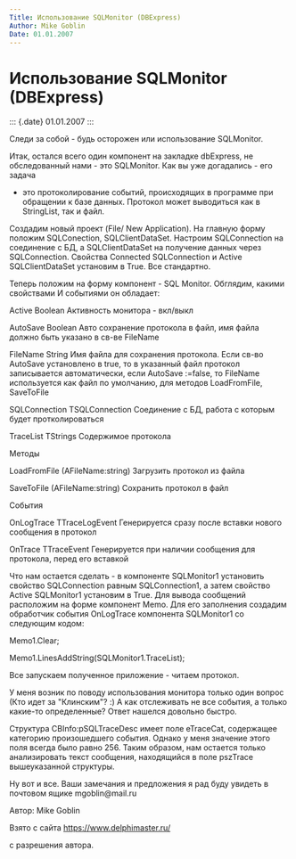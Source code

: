 ```yaml
---
Title: Использование SQLMonitor (DBExpress)
Author: Mike Goblin
Date: 01.01.2007
---
```



Использование SQLMonitor (DBExpress)
====================================

::: {.date}
01.01.2007
:::

Следи за собой - будь осторожен или использование SQLMonitor.

Итак, остался всего один компонент на закладке dbExpress, не
обследованный нами - это SQLMonitor. Как вы уже догадались - его задача
- это протоколирование событий, происходящих в программе при обращении к
базе данных. Протокол может выводиться как в StringList, так и файл.

Создадим новый проект (File/ New Application). На главную форму положим
SQLConection, SQLClientDataSet. Настроим SQLConnection на соединение с
БД, а SQLClientDataSet на получение данных через SQLConnection. Свойства
Connected SQLConnection и Active SQLClientDataSet установим в True. Все
стандартно.

Теперь положим на форму компонент - SQL Monitor. Обглядим, какими
свойствами И событиями он обладает:

Active Boolean Активность монитора - вкл/выкл

AutoSave Boolean Авто сохранение протокола в файл, имя файла должно быть
указано в св-ве FileName

FileName String Имя файла для сохранения протокола. Если св-во AutoSave
установлено в true, то в указанный файл протокол записывается
автоматически, если AutoSave :=false, то FileName используется как файл
по умолчанию, для методов LoadFromFile, SaveToFile

SQLConnection TSQLConnection Соединение с БД, работа с которым будет
протколироваться

TraceList TStrings Содержимое протокола

Методы

LoadFromFile (AFileName:string) Загрузить протокол из файла

SaveToFile (AFileName:string) Сохранить протокол в файл

События

OnLogTrace TTraceLogEvent Генерируется сразу после вставки нового
сообщения в протокол

OnTrace TTraceEvent Генерируется при наличии сообщения для протокола,
перед его вставкой

Что нам остается сделать - в компоненте SQLMonitor1 установить свойство
SQLConnection равным SQLConnection1, а затем свойство Active SQLMonitor1
установим в True. Для вывода сообщений расположим на форме компонент
Memo. Для его заполнения создадим обработчик события OnLogTrace
компонента SQLMonitor1 со следующим кодом:

Memo1.Clear;

Memo1.LinesAddString(SQLMonitor1.TraceList);

Все запускаем полученное приложение - читаем протокол.

У меня возник по поводу использования монитора только один вопрос (Кто
идет за "Клинским"? :) А как отслеживать не все события, а только
какие-то определенные? Ответ нашелся довольно быстро.

Структура CBInfo:pSQLTraceDesc имеет поле eTraceCat, содержащее
категорию произошедшего события. Однако у меня значение этого поля
всегда было равно 256. Таким образом, нам остается только анализировать
текст сообщения, находящийся в поле pszTrace вышеуказанной структуры.

Ну вот и все. Ваши замечания и предложения я рад буду увидеть в почтовом
ящике mgoblin\@mail.ru

Автор: Mike Goblin

Взято с сайта <https://www.delphimaster.ru/>

с разрешения автора.
